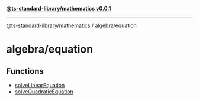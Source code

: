 [**@ts-standard-library/mathematics v0.0.1**](../../README.md)

***

[@ts-standard-library/mathematics](../../README.md) / algebra/equation

# algebra/equation

## Functions

- [solveLinearEquation](functions/solveLinearEquation.md)
- [solveQuadraticEquation](functions/solveQuadraticEquation.md)
